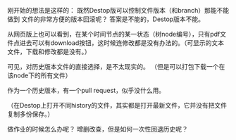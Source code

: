 

刚开始的想法是这样的：
既然Destop版可以控制文件版本（和branch）那能不能做到
文件的非常方便的版本回滚呢？
答案是不能的，Destop版本不能。

从网页版上也可以看到，在某个时间节点的某一状态（树node编号），只有pdf文件点进去可以有download按钮，这时候连修改都是没有办法的。（可显示的文本文件，下载和修改都是没有。）

可见，对历史版本文件的直接选择，是不太现实的。
（但是可以打包下载一个在该node下的所有文件）

作为一个历史版本，有一个pull request，似乎没什么用。

（在Destop上打开不同history的文件，其实都是打开最新文件，它并没有把文件复制多份保存。）

做作业的时候怎么办呢？
增删改查，但是如何一次性回退历史呢？